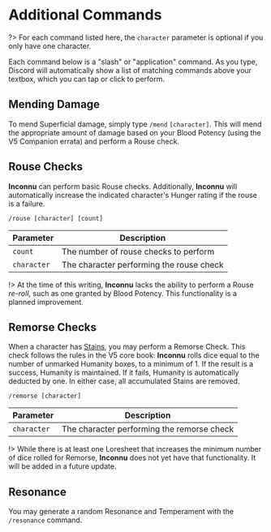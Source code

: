 # Additional Commands

?> For each command listed here, the `character` parameter is optional if you only have one character.

Each command below is a "slash" or "application" command. As you type, Discord will automatically show a list of matching commands above your textbox, which you can tap or click to perform.

## Mending Damage

To mend Superficial damage, simply type `/mend` `[character]`. This will mend the appropriate amount of damage based on your Blood Potency (using the V5 Companion errata) and perform a Rouse check.

## Rouse Checks

**Inconnu** can perform basic Rouse checks. Additionally, **Inconnu** will automatically increase the indicated character's Hunger rating if the rouse is a failure.

```
/rouse [character] [count]
```

| Parameter   | Description                              |
|-------------|------------------------------------------|
| `count`     | The number of rouse checks to perform    |
| `character` | The character performing the rouse check |

!> At the time of this writing, **Inconnu** lacks the ability to perform a Rouse *re-roll*, such as one granted by Blood Potency. This functionality is a planned improvement.

## Remorse Checks

When a character has [Stains](character-tracking.md#tracker-updates), you may perform a Remorse Check. This check follows the rules in the V5 core book: **Inconnu** rolls dice equal to the number of unmarked Humanity boxes, to a minimum of 1. If the result is a success, Humanity is maintained. If it fails, Humanity is automatically deducted by one. In either case, all accumulated Stains are removed.

```
/remorse [character]
```

| Parameter   | Description                                |
|-------------|--------------------------------------------|
| `character` | The character performing the remorse check |

!> While there is at least one Loresheet that increases the minimum number of dice rolled for Remorse, **Inconnu** does not yet have that functionality. It will be added in a future update.

## Resonance

You may generate a random Resonance and Temperament with the `/resonance` command.
